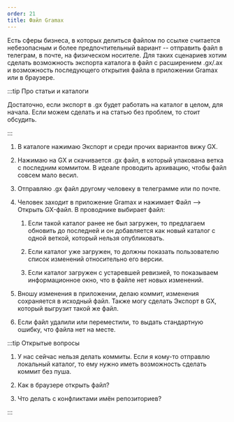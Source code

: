 ```yaml
---
order: 21
title: Файл Gramax
---
```


Есть сферы бизнеса, в которых делиться файлом по ссылке считается небезопасным и более предпочтительный вариант -- отправить файл в телеграм, в почте, на физическом носителе. Для таких сценариев хотим сделать возможность экспорта каталога в файл с расширением .gx/.ax и возможность последующего открытия файла в приложении Gramax или в браузере.

:::tip Про статьи и каталоги

Достаточно, если экспорт в .gx будет работать на каталог в целом, для начала. Если можем сделать и на статью без проблем, то стоит обсудить.

:::

1. В каталоге нажимаю Экспорт и среди прочих вариантов вижу GX.

2. Нажимаю на GX и  скачивается .gx файл, в который упакована ветка с последним коммитом. В идеале проводить архивацию, чтобы файл совсем мало весил.

3. Отправляю .gx файл другому человеку в телеграмме или по почте.

4. Человек заходит в приложение Gramax и нажимает Файл --> Открыть  GX-файл. В проводнике выбирает файл:

   1. Если такой каталог ранее не был загружен, то предлагаем обновить до последней и он добавляется как новый каталог с одной веткой, который нельзя опубликовать.

   2. Если каталог уже загружен, то должны показать пользователю список изменений относительно его версии.

   3. Если каталог загружен с устаревшей ревизией, то показываем информационное окно, что в файле нет новых изменений.

5. Вношу изменения в приложении, делаю коммит, изменения сохраняется в исходный файл. Также могу сделать Экспорт в GX, который выгрузит такой же файл.

6. Если файл удалили или переместили, то выдать стандартную ошибку, что файла нет на месте.

:::tip Открытые вопросы

1. У нас сейчас нельзя делать коммиты. Если я кому-то отправлю локальный каталог, то ему нужно иметь возможность сделать коммит без пуша.

2. Как в браузере открыть файл?

3. Что делать с конфликтами имён репозиториев?

:::
